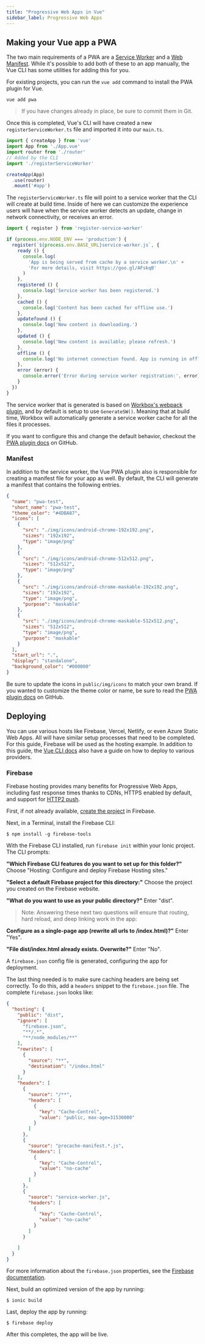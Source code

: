 ```yaml
---
title: "Progressive Web Apps in Vue"
sidebar_label: Progressive Web Apps
---
```


## Making your Vue app a PWA

The two main requirements of a PWA are a <a href="https://developers.google.com/web/fundamentals/primers/service-workers/" target="_blank">Service Worker</a> and a <a href="https://developers.google.com/web/fundamentals/web-app-manifest/" target="_blank">Web Manifest</a>. While it's possible to add both of these to an app manually, the Vue CLI has some utilities for adding this for you.

For existing projects, you can run the `vue add` command to install the PWA plugin for Vue.

```shell
vue add pwa
```

> If you have changes already in place, be sure to commit them in Git.

Once this is completed, Vue's CLI will have created a new `registerServiceWorker.ts` file and imported it into our `main.ts`.


```typescript
import { createApp } from 'vue'
import App from './App.vue'
import router from './router'
// Added by the CLI
import './registerServiceWorker'

createApp(App)
  .use(router)
  .mount('#app')
```

The `registerServiceWorker.ts` file will point to a service worker that the CLI will create at build time. Inside of here we can customize the experience users will have when the service worker detects an update, change in network connectivity, or receives an error.

```typescript
import { register } from 'register-service-worker'

if (process.env.NODE_ENV === 'production') {
  register(`${process.env.BASE_URL}service-worker.js`, {
    ready () {
      console.log(
        'App is being served from cache by a service worker.\n' +
        'For more details, visit https://goo.gl/AFskqB'
      )
    },
    registered () {
      console.log('Service worker has been registered.')
    },
    cached () {
      console.log('Content has been cached for offline use.')
    },
    updatefound () {
      console.log('New content is downloading.')
    },
    updated () {
      console.log('New content is available; please refresh.')
    },
    offline () {
      console.log('No internet connection found. App is running in offline mode.')
    },
    error (error) {
      console.error('Error during service worker registration:', error)
    }
  })
}
```

The service worker that is generated is based on [Workbox's webpack plugin](https://developers.google.com/web/tools/workbox/modules/workbox-webpack-plugin), and by default is setup to use `GenerateSW()`. Meaning that at build time, Workbox will automatically generate a service worker cache for all the files it processes.

If you want to configure this and change the default behavior, checkout the [PWA plugin docs](https://github.com/vuejs/vue-cli/tree/dev/packages/%40vue/cli-plugin-pwa#configuration) on GitHub.


### Manifest

In addition to the service worker, the Vue PWA plugin also is responsible for creating a manifest file for your app as well. By default, the CLI will generate a manifest that contains the following entries.

```json
{
  "name": "pwa-test",
  "short_name": "pwa-test",
  "theme_color": "#4DBA87",
  "icons": [
    {
      "src": "./img/icons/android-chrome-192x192.png",
      "sizes": "192x192",
      "type": "image/png"
    },
    {
      "src": "./img/icons/android-chrome-512x512.png",
      "sizes": "512x512",
      "type": "image/png"
    },
    {
      "src": "./img/icons/android-chrome-maskable-192x192.png",
      "sizes": "192x192",
      "type": "image/png",
      "purpose": "maskable"
    },
    {
      "src": "./img/icons/android-chrome-maskable-512x512.png",
      "sizes": "512x512",
      "type": "image/png",
      "purpose": "maskable"
    }
  ],
  "start_url": ".",
  "display": "standalone",
  "background_color": "#000000"
}
```

Be sure to update the icons in `public/img/icons` to match your own brand. If you wanted to customize the theme color or name, be sure to read the [PWA plugin docs](https://github.com/vuejs/vue-cli/tree/dev/packages/%40vue/cli-plugin-pwa#configuration) on GitHub.

## Deploying

You can use various hosts like Firebase, Vercel, Netlify, or even Azure Static Web Apps. All will have similar setup processes that need to be completed. For this guide, Firebase will be used as the hosting example. In addition to this guide, the [Vue CLI docs](https://cli.vuejs.org/guide/deployment.html) also have a guide on how to deploy to various providers.


### Firebase

Firebase hosting provides many benefits for Progressive Web Apps, including fast response times thanks to CDNs, HTTPS enabled by default, and support for [HTTP2 push](https://firebase.googleblog.com/2016/09/http2-comes-to-firebase-hosting.html).

First, if not already available, [create the project](https://console.firebase.google.com) in Firebase.

Next, in a Terminal, install the Firebase CLI:

```shell
$ npm install -g firebase-tools
```

With the Firebase CLI installed, run `firebase init` within your Ionic project. The CLI prompts:

**"Which Firebase CLI features do you want to set up for this folder?"**  Choose "Hosting: Configure and deploy Firebase Hosting sites."

**"Select a default Firebase project for this directory:"** Choose the project you created on the Firebase website.

**"What do you want to use as your public directory?"** Enter "dist".

> Note: Answering these next two questions will ensure that routing, hard reload, and deep linking work in the app:

**Configure as a single-page app (rewrite all urls to /index.html)?"** Enter "Yes".

**"File dist/index.html already exists. Overwrite?"** Enter "No".

A `firebase.json` config file is generated, configuring the app for deployment.

The last thing needed is to make sure caching headers are being set correctly. To do this, add a `headers` snippet to the `firebase.json` file. The complete `firebase.json` looks like:

```json
{
  "hosting": {
    "public": "dist",
    "ignore": [
      "firebase.json",
      "**/.*",
      "**/node_modules/**"
    ],
    "rewrites": [
      {
        "source": "**",
        "destination": "/index.html"
      }
    ],
    "headers": [
      {
        "source": "/**",
        "headers": [
          {
            "key": "Cache-Control",
            "value": "public, max-age=31536000"
          }
        ]
      },
      {
        "source": "precache-manifest.*.js",
        "headers": [
          {
            "key": "Cache-Control",
            "value": "no-cache"
          }
        ]
      },
      {
        "source": "service-worker.js",
        "headers": [
          {
            "key": "Cache-Control",
            "value": "no-cache"
          }
        ]
      }

    ]
  }
}
```

For more information about the `firebase.json` properties, see the [Firebase documentation](https://firebase.google.com/docs/hosting/full-config#section-firebase-json).

Next, build an optimized version of the app by running:

```shell
$ ionic build
```

Last, deploy the app by running:

```shell
$ firebase deploy
```

After this completes, the app will be live.
